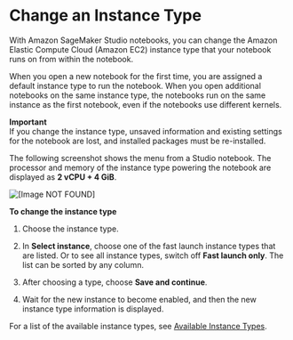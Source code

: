 # Change an Instance Type<a name="notebooks-run-and-manage-switch-instance-type"></a>

With Amazon SageMaker Studio notebooks, you can change the Amazon Elastic Compute Cloud \(Amazon EC2\) instance type that your notebook runs on from within the notebook\.

When you open a new notebook for the first time, you are assigned a default instance type to run the notebook\. When you open additional notebooks on the same instance type, the notebooks run on the same instance as the first notebook, even if the notebooks use different kernels\.

**Important**  
If you change the instance type, unsaved information and existing settings for the notebook are lost, and installed packages must be re\-installed\.

The following screenshot shows the menu from a Studio notebook\. The processor and memory of the instance type powering the notebook are displayed as **2 vCPU \+ 4 GiB**\.

![\[Image NOT FOUND\]](http://docs.aws.amazon.com/sagemaker/latest/dg/images/studio/studio-notebooks-manage-callouts.png)

**To change the instance type**

1. Choose the instance type\.

1. In **Select instance**, choose one of the fast launch instance types that are listed\. Or to see all instance types, switch off **Fast launch only**\. The list can be sorted by any column\.

1. After choosing a type, choose **Save and continue**\.

1. Wait for the new instance to become enabled, and then the new instance type information is displayed\.

For a list of the available instance types, see [Available Instance Types](notebooks-available-instance-types.md)\. 